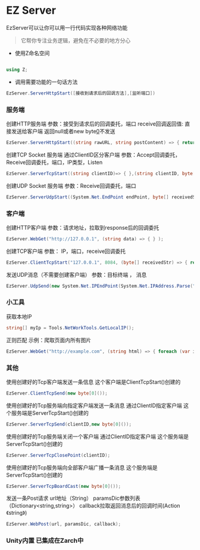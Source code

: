 # EZ Server

EzServer可以让你可以用一行代码实现各种网络功能 
> 它帮你专注业务逻辑，避免在不必要的地方分心


* 使用Z命名空间

```cs

using Z;

```
* 调用需要功能的一句话方法
```cs
EzServer.ServerHttpStart([接收到请求后的回调方法],[监听端口])
```

### 服务端



创建HTTP服务端 
参数：接受到请求后的回调委托，端口
receive回调返回值: 直接发送给客户端 返回null或者new byte[0]()不发送

```cs
EzServer.ServerHttpStart((string rawURL, string postContent) => { return "Hello World"; },8085); 
```

创建TCP Socket 服务端 通过ClientID区分客户端
参数：Accept回调委托，Receive回调委托，端口，IP类型，Listen

```cs
EzServer.ServerTcpStart((string clientID)=> { },(string clientID, byte[] receivedStr) => { return new byte[0]()}, 8084); 
```


创建UDP Socket 服务端
参数：Receive回调委托，端口
```cs
EzServer.ServerUdpStart((System.Net.EndPoint endPoint, byte[] receivedStr) => { return new byte[0](); }, 8083);
```



### 客户端



创建HTTP客户端
参数：请求地址，拉取到response后的回调委托
```cs
EzServer.WebGet("http://127.0.0.1", (string data) => { } ); 
```

创建TCP客户端
参数： IP，端口，receive回调委托
```cs
EzServer.ClientTcpStart("127.0.0.1", 8084, (byte[] receivedStr) => { return new byte[0](); }); 
```


发送UDP消息（不需要创建客户端）
参数：目标终端 ， 消息
```cs
EzServer.UdpSend(new System.Net.IPEndPoint(System.Net.IPAddress.Parse("127.0.0.1"), 8083), new byte[0](); );
```




### 小工具



获取本地IP

```cs
string[] myIp = Tools.NetWorkTools.GetLocalIP();
```


正则匹配
示例：爬取页面内所有图片

```cs
EzServer.WebGet("http://example.com", (string html) => { foreach (var item in Tools.RegEx.FindAll(html, "<img src=\"", "\"", false)) { Console.WriteLine(item); } }); 
```


### 其他

使用创建好的Tcp客户端发送一条信息 这个客户端是ClientTcpStart()创建的

```cs
EzServer.ClientTcpSend(new byte[0]());
```

使用创建好的Tcp服务端向指定客户端发送一条消息 通过ClientID指定客户端 这个服务端是ServerTcpStart()创建的

```cs
EzServer.ServerTcpSend(clientID,new byte[0]());
```

使用创建好的Tcp服务端关闭一个客户端 通过ClientID指定客户端  这个服务端是ServerTcpStart()创建的

```cs
EzServer.ServerTcpClosePoint(clientID);
```

使用创建好的Tcp服务端向全部客户端广播一条消息  这个服务端是ServerTcpStart()创建的

```cs
EzServer.ServerTcpBoardCast(new byte[0]());
```

发送一条Post请求 url地址（String） paramsDic参数列表（Dictionary<string,string>） callback拉取返回消息后的回调时间(Action《string》)
  
```cs
EzServer.WebPost(url, paramsDic, callback);
```



### Unity内置 已集成在Zarch中


